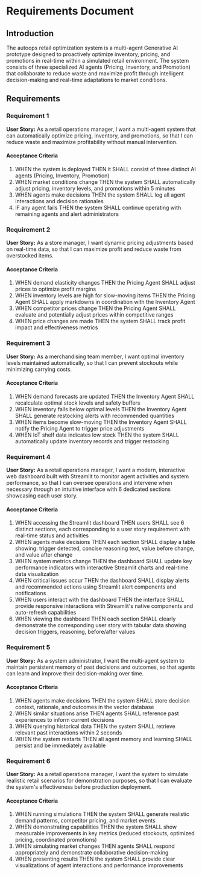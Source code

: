 # Requirements Document

## Introduction

The autoops retail optimization system is a multi-agent Generative AI prototype designed to proactively optimize inventory, pricing, and promotions in real-time within a simulated retail environment. The system consists of three specialized AI agents (Pricing, Inventory, and Promotion) that collaborate to reduce waste and maximize profit through intelligent decision-making and real-time adaptations to market conditions.

## Requirements

### Requirement 1

**User Story:** As a retail operations manager, I want a multi-agent system that can automatically optimize pricing, inventory, and promotions, so that I can reduce waste and maximize profitability without manual intervention.

#### Acceptance Criteria

1. WHEN the system is deployed THEN it SHALL consist of three distinct AI agents (Pricing, Inventory, Promotion)
2. WHEN market conditions change THEN the system SHALL automatically adjust pricing, inventory levels, and promotions within 5 minutes
3. WHEN agents make decisions THEN the system SHALL log all agent interactions and decision rationales
4. IF any agent fails THEN the system SHALL continue operating with remaining agents and alert administrators

### Requirement 2

**User Story:** As a store manager, I want dynamic pricing adjustments based on real-time data, so that I can maximize profit and reduce waste from overstocked items.

#### Acceptance Criteria

1. WHEN demand elasticity changes THEN the Pricing Agent SHALL adjust prices to optimize profit margins
2. WHEN inventory levels are high for slow-moving items THEN the Pricing Agent SHALL apply markdowns in coordination with the Inventory Agent
3. WHEN competitor prices change THEN the Pricing Agent SHALL evaluate and potentially adjust prices within competitive ranges
4. WHEN price changes are made THEN the system SHALL track profit impact and effectiveness metrics

### Requirement 3

**User Story:** As a merchandising team member, I want optimal inventory levels maintained automatically, so that I can prevent stockouts while minimizing carrying costs.

#### Acceptance Criteria

1. WHEN demand forecasts are updated THEN the Inventory Agent SHALL recalculate optimal stock levels and safety buffers
2. WHEN inventory falls below optimal levels THEN the Inventory Agent SHALL generate restocking alerts with recommended quantities
3. WHEN items become slow-moving THEN the Inventory Agent SHALL notify the Pricing Agent to trigger price adjustments
4. WHEN IoT shelf data indicates low stock THEN the system SHALL automatically update inventory records and trigger restocking

### Requirement 4

**User Story:** As a retail operations manager, I want a modern, interactive web dashboard built with Streamlit to monitor agent activities and system performance, so that I can oversee operations and intervene when necessary through an intuitive interface with 6 dedicated sections showcasing each user story.

#### Acceptance Criteria

1. WHEN accessing the Streamlit dashboard THEN users SHALL see 6 distinct sections, each corresponding to a user story requirement with real-time status and activities
2. WHEN agents make decisions THEN each section SHALL display a table showing: trigger detected, concise reasoning text, value before change, and value after change
3. WHEN system metrics change THEN the dashboard SHALL update key performance indicators with interactive Streamlit charts and real-time data visualization
4. WHEN critical issues occur THEN the dashboard SHALL display alerts and recommended actions using Streamlit alert components and notifications
5. WHEN users interact with the dashboard THEN the interface SHALL provide responsive interactions with Streamlit's native components and auto-refresh capabilities
6. WHEN viewing the dashboard THEN each section SHALL clearly demonstrate the corresponding user story with tabular data showing decision triggers, reasoning, before/after values

### Requirement 5

**User Story:** As a system administrator, I want the multi-agent system to maintain persistent memory of past decisions and outcomes, so that agents can learn and improve their decision-making over time.

#### Acceptance Criteria

1. WHEN agents make decisions THEN the system SHALL store decision context, rationale, and outcomes in the vector database
2. WHEN similar situations arise THEN agents SHALL reference past experiences to inform current decisions
3. WHEN querying historical data THEN the system SHALL retrieve relevant past interactions within 2 seconds
4. WHEN the system restarts THEN all agent memory and learning SHALL persist and be immediately available

### Requirement 6

**User Story:** As a retail operations manager, I want the system to simulate realistic retail scenarios for demonstration purposes, so that I can evaluate the system's effectiveness before production deployment.

#### Acceptance Criteria

1. WHEN running simulations THEN the system SHALL generate realistic demand patterns, competitor pricing, and market events
2. WHEN demonstrating capabilities THEN the system SHALL show measurable improvements in key metrics (reduced stockouts, optimized pricing, coordinated promotions)
3. WHEN simulating market changes THEN agents SHALL respond appropriately and demonstrate collaborative decision-making
4. WHEN presenting results THEN the system SHALL provide clear visualizations of agent interactions and performance improvements